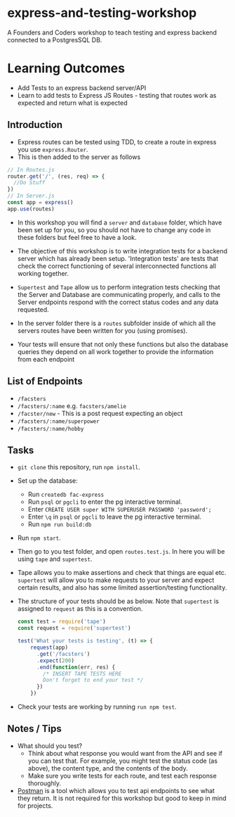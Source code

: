 # express-and-testing-workshop
A Founders and Coders workshop to teach testing and express backend connected to a PostgresSQL DB.


Learning Outcomes
==

* Add Tests to an express backend server/API
* Learn to add tests to Express JS Routes - testing that routes work as expected and return what is expected

## Introduction

* Express routes can be tested using TDD, to create a route in express you use
  `express.Router`.
* This is then added to the server as follows

```js
// In Routes.js
router.get('/', (res, req) => {
  //Do Stuff
})
// In Server.js
const app = express()
app.use(routes)
```

* In this workshop you will find a `server` and `database` folder, which have been set up for you, so you should not have to change any code in these folders but feel free to have a look.

* The objective of this workshop is to write integration tests for a backend
  server which has already been setup. 'Integration tests' are tests that check the correct functioning of several interconnected functions all working together.

* `Supertest` and `Tape` allow us to perform integration tests checking that the Server and Database are communicating properly, and calls to the Server endpoints respond with the correct status codes and any data requested.

* In the server folder there is a `routes` subfolder inside of which all the
  servers routes have been written for you (using promises).

* Your tests will ensure that not only these functions but also the database
  queries they depend on all work together to provide the information from each
  endpoint

## List of Endpoints
* `/facsters`
* `/facsters/:name` e.g. `facsters/amelie`
* `/facster/new` - This is a post request expecting an object
* `/facsters/:name/superpower`
* `/facsters/:name/hobby`

## Tasks
* `git clone` this repository, run `npm install`.
* Set up the database:
  * Run `createdb fac-express`
  * Run `psql` or `pgcli` to enter the pg interactive terminal.
  * Enter `CREATE USER super WITH SUPERUSER PASSWORD 'password';`
  * Enter `\q` in `psql` or `pgcli` to leave the pg interactive terminal.
  * Run `npm run build:db`
* Run `npm start`.
* Then go to you test folder, and open `routes.test.js`. In here you will be using `tape` and `supertest`.
* Tape allows you to make assertions and check that things are equal
  etc. `supertest` will allow you to make requests to your server and expect
  certain results, and also has some limited assertion/testing functionality.
* The structure of your tests should be as below. Note that ```supertest``` is assigned to ```request``` as this is a convention.

  ```js
  const test = require('tape')
  const request = require('supertest')

  test('What your tests is testing', (t) => {
      request(app)
        .get('/facsters')
        .expect(200)
        .end(function(err, res) {
          /* INSERT TAPE TESTS HERE
          Don't forget to end your test */
        })
      })
  ```
* Check your tests are working by running `run npm test`.

## Notes / Tips
* What should you test?
  - Think about what response you would want from the API and see if you can test that. 
    For example, you might test the status code (as above), the content type, and the contents of the body.
  - Make sure you write tests for each route, and test each response thoroughly.
* [Postman](https://www.getpostman.com/) is a tool which allows you to test api endpoints to see what they return. It is not required for this workshop but good to keep in mind for projects.
